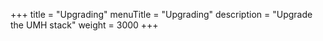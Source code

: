 +++
title = "Upgrading"
menuTitle = "Upgrading"
description = "Upgrade the UMH stack"
weight = 3000
+++

